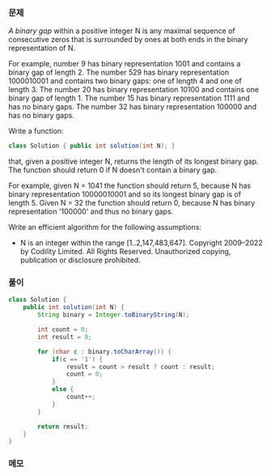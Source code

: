 ### 문제
*A binary gap* within a positive integer N is any maximal sequence of consecutive zeros that is surrounded by ones at both ends in the binary representation of N.

For example, number 9 has binary representation 1001 and contains a binary gap of length 2. The number 529 has binary representation 1000010001 and contains two binary gaps: one of length 4 and one of length 3. The number 20 has binary representation 10100 and contains one binary gap of length 1. The number 15 has binary representation 1111 and has no binary gaps. The number 32 has binary representation 100000 and has no binary gaps.

Write a function:

```java
class Solution { public int solution(int N); }
```

that, given a positive integer N, returns the length of its longest binary gap. The function should return 0 if N doesn't contain a binary gap.

For example, given N = 1041 the function should return 5, because N has binary representation 10000010001 and so its longest binary gap is of length 5. Given N = 32 the function should return 0, because N has binary representation '100000' and thus no binary gaps.

Write an efficient algorithm for the following assumptions:

- N is an integer within the range [1..2,147,483,647].
Copyright 2009–2022 by Codility Limited. All Rights Reserved. Unauthorized copying, publication or disclosure prohibited.

### 풀이
```java
class Solution {
    public int solution(int N) {
        String binary = Integer.toBinaryString(N);

        int count = 0;
        int result = 0;

        for (char c : binary.toCharArray()) {
            if(c == '1') {
                result = count > result ? count : result;
                count = 0;
            }
            else {
                count++;
            }
        }

        return result;
    }
}
```

### 메모
